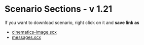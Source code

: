 # Scenario Sections - v 1.21

If you want to download scenario, right click on it and **save link as**

- [cinematics-image.scx](cinematics-image.scx)
- [messages.scx](messages.scx)
